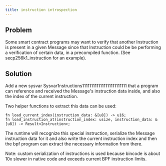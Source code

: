 ```yaml
---
title: instruction introspection
---
```


## Problem

Some smart contract programs may want to verify that another Instruction is present in a given Message since that Instruction could be be performing a verification of certain data, in a precompiled function. (See secp256k1\_instruction for an example).

## Solution

Add a new sysvar Sysvar1nstructions1111111111111111111111111 that a program can reference and received the Message's instruction data inside, and also the index of the current instruction.

Two helper functions to extract this data can be used:

```
fn load_current_index(instruction_data: &[u8]) -> u16;
fn load_instruction_at(instruction_index: usize, instruction_data: &[u8]) -> Result<Instruction>;
```

The runtime will recognize this special instruction, serialize the Message instruction data for it and also write the current instruction index and then the bpf program can extract the necessary information from there.

Note: custom serialization of instructions is used because bincode is about 10x slower in native code and exceeds current BPF instruction limits.
